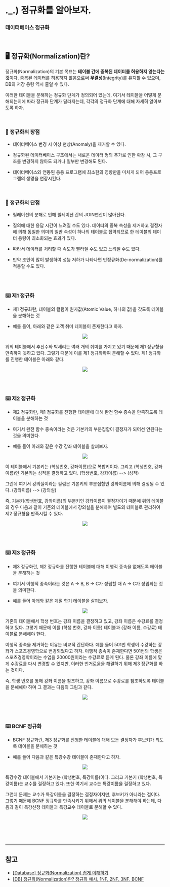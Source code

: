 # ._.) 정규화를 알아보자.
### 데이터베이스 정규화

<br/>

## 🖥 정규화(Normalization)란?

정규화(Normalization)의 기본 목표는 **테이블 간에 중복된 데이터를 허용하지 않는다는 것**이다. 중복된 데이터를 허용하지 않음으로써 **무결성**(Integrity)를 유지할 수 있으며, DB의 저장 용량 역시 줄일 수 있다.

이러한 테이블을 분해하는 정규화 단계가 정의되어 있는데, 여기서 테이블을 어떻게 분해되는지에 따라 정규화 단계가 달라지는데, 각각의 정규화 단계에 대해 자세히 알아보도록 하자.

<br/>

### 📍 정규화의 장점
* 데이터베이스 변경 시 이상 현상(Anomaly)을 제거할 수 있다.

* 정규화된 데이터베이스 구조에서는 새로운 데이터 형의 추가로 인한 확장 시, 그 구조를 변경하지 않아도 되거나 일부만 변경해도 된다.

* 데이터베이스와 연동된 응용 프로그램에 최소한의 영향만을 미치게 되어 응용프로그램의 생명을 연장시킨다.

<br/>

### 📍 정규화의 단점
* 릴레이션의 분해로 인해 릴레이션 간의 JOIN연산이 많아진다.

* 질의에 대한 응답 시간이 느려질 수도 있다. 데이터의 중복 속성을 제거하고 결정자에 의해 동일한 의미의 일반 속성이 하나의 테이블로 집약되므로 한 테이블의 데이터 용량이 최소화되는 효과가 있다. 

* 따라서 데이터를 처리할 때 속도가 빨라질 수도 있고 느려질 수도 있다.

* 만약 조인이 많이 발생하여 성능 저하가 나타나면 반정규화(De-normalization)를 적용할 수도 있다.

<br/><br/>

### ⌨️ 제1 정규화

* 제1 정규화란, 테이블의 컬럼이 원자값(Atomic Value, 하나의 값)을 갖도록 테이블을 분해하는 것

* 예를 들어, 아래와 같은 고객 취미 테이블이 존재한다고 하자.
<p align="center">
<img src="./img/normal1.png">
</p>

위의 테이블에서 추신수와 박세리는 여러 개의 취미를 가지고 있기 때문에 제1 정규형을 만족하지 못하고 있다. 그렇기 때문에 이를 제1 정규화하여 분해할 수 있다. 제1 정규화를 진행한 테이블은 아래와 같다.

<p align="center">
<img src="./img/normal1-2.png">
</p>


<br/><br/>

### ⌨️ 제2 정규화

* 제2 정규화란, 제1 정규화를 진행한 테이블에 대해 완전 함수 종속을 만족하도록 테이블을 분해하는 것

* 여기서 완전 함수 종속이라는 것은 기본키의 부분집합이 결정자가 되어선 안된다는 것을 의미한다. 

* 예를 들어 아래와 같은 수강 강좌 테이블을 살펴보자. 

<p align="center">
<img src="./img/normal2.png">
</p>

이 테이블에서 기본키는 (학생번호, 강좌이름)으로 복합키이다. 그리고 (학생번호, 강좌이름)인 기본키는 성적을 결정하고 있다. (학생번호, 강좌이름) --> (성적) 

그런데 여기서 강의실이라는 컬럼은 기본키의 부분집합인 강좌이름에 의해 결정될 수 있다. (강좌이름) --> (강의실)

즉, 기본키(학생번호, 강좌이름)의 부분키인 강좌이름이 결정자이기 때문에 위의 테이블의 경우 다음과 같이 기존의 테이블에서 강의실을 분해하여 별도의 테이블로 관리하여 제2 정규형을 만족시킬 수 있다.

<p align="center">
<img src="./img/normal2-2.png">
</p>

<br/><br/>

### ⌨️ 제3 정규화

* 제3 정규화란, 제2 정규화를 진행한 테이블에 대해 이행적 종속을 없애도록 테이블을 분해하는 것

* 여기서 이행적 종속이라는 것은 A -> B, B -> C가 성립할 때 A -> C가 성립되는 것을 의미한다. 

* 예를 들어 아래와 같은 계절 학기 테이블을 살펴보자. 

<p align="center">
<img src="./img/normal3.png">
</p>

기존의 테이블에서 학생 번호는 강좌 이름을 결정하고 있고, 강좌 이름은 수강료를 결정하고 있다. 그렇기 때문에 이를 (학생 번호, 강좌 이름) 테이블과 (강좌 이름, 수강료) 테이블로 분해해야 한다. 

이행적 종속을 제거하는 이유는 비교적 간단하다. 예를 들어 501번 학생이 수강하는 강좌가 스포츠경영학으로 변경되었다고 하자. 이행적 종속이 존재한다면 501번의 학생은 스포츠경영학이라는 수업을 20000원이라는 수강료로 듣게 된다. 물론 강좌 이름에 맞게 수강료를 다시 변경할 수 있지만, 이러한 번거로움을 해결하기 위해 제3 정규화를 하는 것이다. 

즉, 학생 번호를 통해 강좌 이름을 참조하고, 강좌 이름으로 수강료를 참조하도록 테이블을 분해해야 하며 그 결과는 다음의 그림과 같다.

<p align="center">
<img src="./img/normal3-2.png">
</p>

<br/><br/>

### ⌨️ BCNF 정규화

* BCNF 정규화란, 제3 정규화를 진행한 테이블에 대해 모든 결정자가 후보키가 되도록 테이블을 분해하는 것

* 예를 들어 다음과 같은 특강수강 테이블이 존재한다고 하자.

<p align="center">
<img src="./img/normal4.png">
</p>

특강수강 테이블에서 기본키는 (학생번호, 특강이름)이다. 그리고 기본키 (학생번호, 특강이름)는 교수를 결정하고 있다. 또한 여기서 교수는 특강이름을 결정하고 있다. 

그런데 문제는 교수가 특강이름을 결정하는 결정자이지만, 후보키가 아니라는 점이다. 그렇기 때문에 BCNF 정규화를 만족시키기 위해서 위의 테이블을 분해해야 하는데, 다음과 같이 특강신청 테이블과 특강교수 테이블로 분해할 수 있다.

<p align="center">
<img src="./img/normal4-2.png">
</p>

<br/><br/><br/>
*** 

## 참고
* [[Database] 정규화(Normalization) 쉽게 이해하기](https://mangkyu.tistory.com/110)
* [[DB] 정규화(Normalization)란? 정규화 예시, 1NF, 2NF, 3NF, BCNF](https://code-lab1.tistory.com/48)